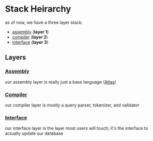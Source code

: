 # Stack Heirarchy

as of now, we have a three layer stack:

- [assembly](./layer1.md) (**layer 1**)
- [compiler](./layer2.md) (**layer 2**)
- [interface](./layer3.md) (**layer 3**)



## Layers

### [Assembly](./layer1.md)

our assembly layer is really just a base language ([Atlas](http://liegroups.org/software/documentation/atlasofliegroups-docs/tutorial_with_examples.html))

### [Compiler](./layer2.md)

our compiler layer is mostly a query parser, tokenizer, and validator

### [Interface](./layer3.md)

our interface layer is the layer most users will touch; it's the interface to actually update our database